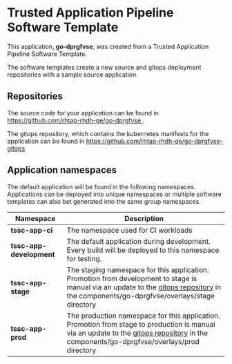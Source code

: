 # Trusted Application Pipeline Software Template

This application, **go-dprgfvse**, was created from a Trusted Application Pipeline Software Template.

The software templates create a new source and gitops deployment repositories with a sample source application. 

## Repositories

The source code for your application can be found in [https://github.com/rhtap-rhdh-qe/go-dprgfvse ](https://github.com/rhtap-rhdh-qe/go-dprgfvse ).
 
The gitops repository, which contains the kubernetes manifests for the application can be found in 
[https://github.com/rhtap-rhdh-qe/go-dprgfvse-gitops ](https://github.com/rhtap-rhdh-qe/go-dprgfvse-gitops ) 

## Application namespaces 

The default application will be found in the following namespaces. Applications can be deployed into unique namespaces or multiple software templates can also bet generated into the same group namespaces.  

|  Namespace   |  Description   |  
| -------- | -------- |
| **tssc-app-ci** | The namespace used for CI workloads |
| **tssc-app-development** | The default application during development. Every build will be deployed to this namespace for testing. |
| **tssc-app-stage** | The staging namespace for this application. Promotion from development to stage is manual via an update to the [gitops repository](https://github.com/rhtap-rhdh-qe/go-dprgfvse-gitops ) in the components/go-dprgfvse/overlays/stage directory |
| **tssc-app-prod** | The production namespace for this application. Promotion from stage to production is manual via an update to the [gitops repository](https://github.com/rhtap-rhdh-qe/go-dprgfvse-gitops ) in the components/go-dprgfvse/overlays/prod directory |